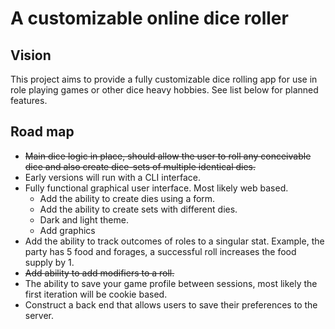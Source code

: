 # A customizable online dice roller

## Vision
This project aims to provide a fully customizable dice rolling app for use in
role playing games or other dice heavy hobbies. See list below for planned
features.

## Road map
- ~~Main dice logic in place, should allow the user to roll any conceivable dice
and also create dice-sets of multiple identical dies.~~
- Early versions will run with a CLI interface.
- Fully functional graphical user interface. Most likely web based.
  - Add the ability to create dies using a form.
  - Add the ability to create sets with different dies.
  - Dark and light theme.
  - Add graphics
- Add the ability to track outcomes of roles to a singular stat. Example,
the party has 5 food and forages, a successful roll increases the food supply
by 1.
- ~~Add ability to add modifiers to a roll.~~
- The ability to save your game profile between sessions, most likely the
first iteration will be cookie based.
- Construct a back end that allows users to save their preferences to the
server.
